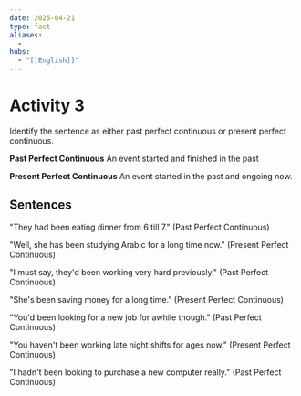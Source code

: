 ```yaml
---
date: 2025-04-21
type: fact
aliases:
  -
hubs:
  - "[[English]]"
---
```


# Activity 3

Identify the sentence as either past perfect continuous or present perfect continuous.

**Past Perfect Continuous**
An event started and finished in the past

**Present Perfect Continuous**
An event started in the past and ongoing now.

## Sentences

"They had been eating dinner from 6 till 7." (Past Perfect Continuous)

"Well, she has been studying Arabic for a long time now." (Present Perfect Continuous)

"I must say, they'd been working very hard previously." (Past Perfect Continuous)

"She's been saving money for a long time." (Present Perfect Continuous)

"You'd been looking for a new job for awhile though." (Past Perfect Continuous)

"You haven't been working late night shifts for ages now." (Present Perfect Continuous)

"I hadn't been looking to purchase a new computer really." (Past Perfect Continuous)
